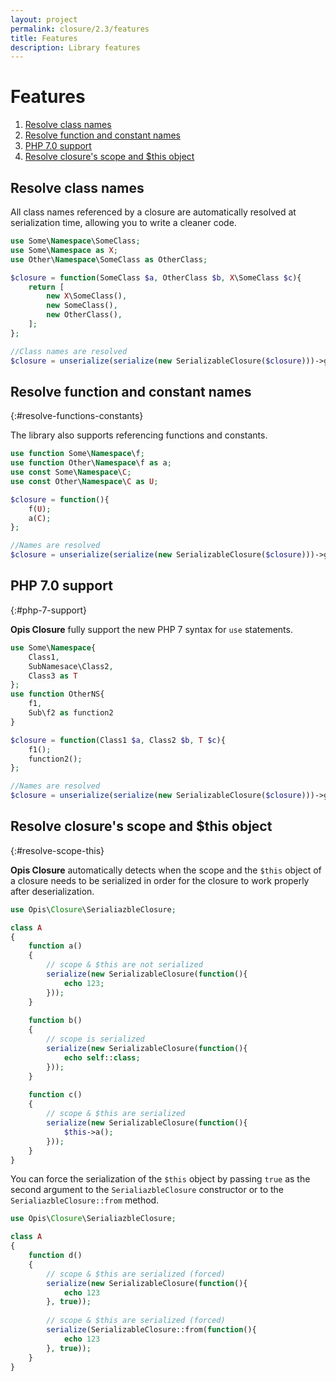 ```yaml
---
layout: project
permalink: closure/2.3/features
title: Features
description: Library features
---
```

# Features

1. [Resolve class names](#resolve-class-names)
2. [Resolve function and constant names](#resolve-functions-constants)
2. [PHP 7.0 support](#php-7-support)
3. [Resolve closure's scope and $this object](#resolve-scope-this)

## Resolve class names

All class names referenced by a closure are automatically resolved at serialization time, 
allowing you to write a cleaner code. 

```php
use Some\Namespace\SomeClass;
use Some\Namespace as X;
use Other\Namespace\SomeClass as OtherClass;

$closure = function(SomeClass $a, OtherClass $b, X\SomeClass $c){
    return [
        new X\SomeClass(),
        new SomeClass(),
        new OtherClass(),
    ];
};

//Class names are resolved
$closure = unserialize(serialize(new SerializableClosure($closure)))->getClosure();
```

## Resolve function and constant names
{:#resolve-functions-constants}

The library also supports referencing functions and constants.

```php
use function Some\Namespace\f;
use function Other\Namespace\f as a;
use const Some\Namespace\C;
use const Other\Namespace\C as U;

$closure = function(){
    f(U);
    a(C);
};

//Names are resolved
$closure = unserialize(serialize(new SerializableClosure($closure)))->getClosure();
```

## PHP 7.0 support
{:#php-7-support}

**Opis Closure** fully support the new PHP 7 syntax for `use` statements.

```php
use Some\Namespace{
    Class1,
    SubNamesace\Class2,
    Class3 as T
};
use function OtherNS{
    f1,
    Sub\f2 as function2
}

$closure = function(Class1 $a, Class2 $b, T $c){
    f1();
    function2();
};

//Names are resolved
$closure = unserialize(serialize(new SerializableClosure($closure)))->getClosure();
```

## Resolve closure's scope and $this object
{:#resolve-scope-this}

**Opis Closure** automatically detects when the scope and the `$this` object of a closure needs to be serialized 
in order for the closure to work properly after deserialization.

```php
use Opis\Closure\SerialiazbleClosure;

class A
{
    function a()
    {
        // scope & $this are not serialized
        serialize(new SerializableClosure(function(){
            echo 123;
        }));
    }
    
    function b()
    {
        // scope is serialized
        serialize(new SerializableClosure(function(){
            echo self::class;
        }));
    }
    
    function c()
    {
        // scope & $this are serialized
        serialize(new SerializableClosure(function(){
            $this->a();
        }));
    }
}
```

You can force the serialization of the `$this`
object by passing `true` as the second argument to the `SerialiazbleClosure` constructor 
or to the `SerialiazbleClosure::from` method.

```php
use Opis\Closure\SerialiazbleClosure;

class A
{
    function d()
    {
        // scope & $this are serialized (forced)
        serialize(new SerializableClosure(function(){
            echo 123
        }, true));
        
        // scope & $this are serialized (forced)
        serialize(SerializableClosure::from(function(){
            echo 123
        }, true));
    }
}
```
